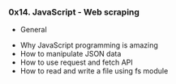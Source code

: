 ### 0x14. JavaScript - Web scraping
* General
- Why JavaScript programming is amazing
- How to manipulate JSON data
- How to use request and fetch API
- How to read and write a file using fs module
